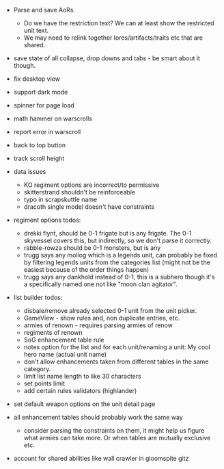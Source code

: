 - Parse and save AoRs.
  - Do we have the restriction text? We can at least show the restricted unit text.
  - We may need to relink together lores/artifacts/traits etc that are shared.
- save state of all collapse, drop downs and tabs - be smart about it though.
- fix desktop view
- support dark mode
- spinner for page load
- math hammer on warscrolls
- report error in warscroll
- back to top button
- track scroll height

- data issues
  - KO regiment options are incorrect/to permissive
  - skitterstrand shouldn't be reinforceable
  - typo in scrapskuttle name
  - dracoth single model doesn't have constraints

- regiment options todos:
  - drekki flynt, should be 0-1 frigate but is any frigate. The 0-1 skyvessel covers this, but indirectly, so we don't parse it correctly.
  - rabble-rowza should be 0-1 monsters, but is any
  - trugg says any mollog which is a legends unit, can probably be fixed by filtering legends units from the categories list (might not be the easiest because of the order things happen)
  - trugg says any dankhold instead of 0-1, this is a subhero though it's a specifically named one not like "moon clan agitator".

- list builder todos:
  - disbale/remove already selected 0-1 unit from the unit picker.
  - GameView - show rules and, non duplicate entries, etc.
  - armies of renown - requires parsing armies of renow
  - regiments of renown
  - SoG enhancement table rule
  - notes option for the list and for each unit/renaming a unit: My cool hero name (actual unit name)
  - don't allow enhancements taken from different tables in the same category.
  - limit list name length to like 30 characters
  - set points limit
  - add certain rules validators (highlander)

- set default weapon options on the unit detail page

- all enhancement tables should probably work the same way
  - consider parsing the constraints on them, it might help us figure what armies can take more. Or when tables are mutually exclusive etc.

- account for shared abilities like wall crawler in gloomspite gitz
